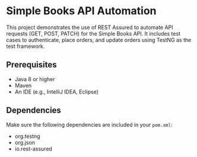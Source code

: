 # Simple Books API Automation

This project demonstrates the use of REST Assured to automate API requests (GET, POST, PATCH) for the Simple Books API. It includes test cases to authenticate, place orders, and update orders using TestNG as the test framework.

## Prerequisites

- Java 8 or higher
- Maven
- An IDE (e.g., IntelliJ IDEA, Eclipse)


## Dependencies

Make sure the following dependencies are included in your `pom.xml`:

- org.testng
- org.json
- io.rest-assured
